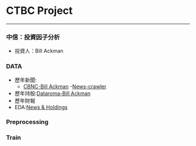 # CTBC Project
--------------------------------
### 中信：投資因子分析
 - 投資人：Bill Ackman


### DATA
 - 歷年新聞:
   - [CBNC-Bill Ackman](https://github.com/chenjanice/CTBC-PROJECT/blob/master/BillAckman.csv)
   -[News-crawler](https://github.com/chenjanice/CTBC-PROJECT/blob/master/CNBC_News_BillAckman.ipynb)
 - 歷年持股:[Dataroma-Bill Ackman](https://github.com/chenjanice/CTBC-PROJECT/blob/master/dataroma_history.csv)
 - 歷年財報
 - EDA:[News & Holdings](https://github.com/chenjanice/CTBC-PROJECT/blob/master/HW3_EDA.ipynb)
 
 ### Preprocessing
 
 ### Train
